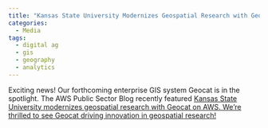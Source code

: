 ```yaml
---
title: "Kansas State University Modernizes Geospatial Research with Geocat on AWS"
categories:
  - Media
tags:
  - digital ag
  - gis
  - geography
  - analytics
---
```


Exciting news! Our forthcoming enterprise GIS system Geocat is in the spotlight. The AWS Public Sector Blog recently featured <a href="https://aws.amazon.com/blogs/publicsector/kansas-state-university-modernizes-geospatial-research-with-geocat-on-aws/"> Kansas State University modernizes geospatial research with Geocat on AWS.  We’re thrilled to see Geocat driving innovation in geospatial research!
